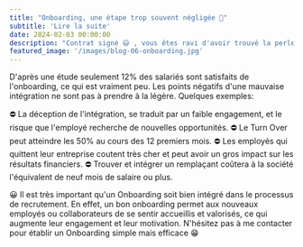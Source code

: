 ```yaml
---
title: "Onboarding, une étape trop souvent négligée 🤔"
subtitle: 'Lire la suite'
date: 2024-02-03 00:00:00
description: "Contrat signé 😃 , vous êtes ravi d'avoir trouvé la perle rare. C'est à ce moment précis que beaucoup d'entreprises négligent l'intégration 😐 ."
featured_image: '/images/blog-06-onboarding.jpg'
---
```


D'après une étude seulement 12% des salariés sont satisfaits de l'onboarding, ce qui est vraiment peu. Les points négatifs d'une mauvaise intégration ne sont pas à prendre à la légère.
Quelques exemples:

⛔ La déception de l'intégration, se traduit par un faible engagement, et le risque que l'employé recherche de nouvelles opportunités.
⛔ Le Turn Over peut atteindre les 50% au cours des 12 premiers mois.
⛔ Les employés qui quittent leur entreprise coutent très cher et peut avoir un gros impact sur les résultats financiers.
⛔ Trouver et intégrer un remplaçant coûtera à la société l'équivalent de neuf mois de salaire ou plus.


😀 Il est très important qu'un Onboarding soit bien intégré dans le processus de recrutement. En effet, un bon onboarding permet aux nouveaux employés ou collaborateurs de se sentir accueillis et valorisés, ce qui augmente leur engagement et leur motivation.
N'hésitez pas à me contacter pour établir un Onboarding simple mais efficace 😁 